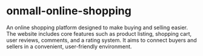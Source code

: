 # onmall-online-shopping
An online shopping platform designed to make buying and selling easier. The website includes core features such as product listing, shopping cart, user reviews, comments, and a rating system. It aims to connect buyers and sellers in a convenient, user-friendly environment.
